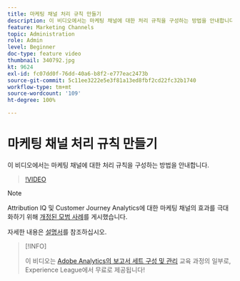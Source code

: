 ```yaml
---
title: 마케팅 채널 처리 규칙 만들기
description: 이 비디오에서는 마케팅 채널에 대한 처리 규칙을 구성하는 방법을 안내합니다.
feature: Marketing Channels
topic: Administration
role: Admin
level: Beginner
doc-type: feature video
thumbnail: 340792.jpg
kt: 9624
exl-id: fc07dd0f-76dd-40a6-b8f2-e777eac2473b
source-git-commit: 5c11ee3222e5e3f81a13ed8fbf2cd22fc32b1740
workflow-type: tm+mt
source-wordcount: '109'
ht-degree: 100%

---
```


# 마케팅 채널 처리 규칙 만들기

이 비디오에서는 마케팅 채널에 대한 처리 규칙을 구성하는 방법을 안내합니다.

>[!VIDEO](https://video.tv.adobe.com/v/340792/?quality=12&learn=on)

>[!NOTE]
>
>Attribution IQ 및 Customer Journey Analytics에 대한 마케팅 채널의 효과를 극대화하기 위해 [개정된 모범 사례](https://experienceleague.adobe.com/docs/analytics/components/marketing-channels/mchannel-best-practices.html?lang=ko)를 게시했습니다.

자세한 내용은 [설명서](https://experienceleague.adobe.com/docs/analytics/components/marketing-channels/c-rules.html?lang=ko)를 참조하십시오.

>[!INFO]
>
> 이 비디오는 [Adobe Analytics의 보고서 세트 구성 및 관리](https://experienceleague.adobe.com/?recommended=Analytics-A-1-2021.1.administration) 교육 과정의 일부로, Experience League에서 무료로 제공됩니다!